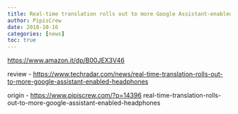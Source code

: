 ```yaml
---
title: Real-time translation rolls out to more Google Assistant-enabled headphones
author: PipisCrew
date: 2018-10-16
categories: [news]
toc: true
---
```


https://www.amazon.it/dp/B00JEX3V46

review - https://www.techradar.com/news/real-time-translation-rolls-out-to-more-google-assistant-enabled-headphones

origin - https://www.pipiscrew.com/?p=14396 real-time-translation-rolls-out-to-more-google-assistant-enabled-headphones